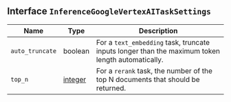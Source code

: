 ## Interface `InferenceGoogleVertexAITaskSettings`

| Name | Type | Description |
| - | - | - |
| `auto_truncate` | boolean | For a `text_embedding` task, truncate inputs longer than the maximum token length automatically. |
| `top_n` | [integer](./integer.md) | For a `rerank` task, the number of the top N documents that should be returned. |
